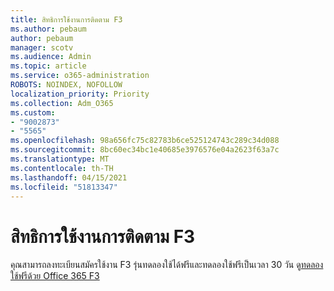 ```yaml
---
title: สิทธิการใช้งานการติดตาม F3
ms.author: pebaum
author: pebaum
manager: scotv
ms.audience: Admin
ms.topic: article
ms.service: o365-administration
ROBOTS: NOINDEX, NOFOLLOW
localization_priority: Priority
ms.collection: Adm_O365
ms.custom:
- "9002873"
- "5565"
ms.openlocfilehash: 98a656fc75c82783b6ce525124743c289c34d088
ms.sourcegitcommit: 8bc60ec34bc1e40685e3976576e04a2623f63a7c
ms.translationtype: MT
ms.contentlocale: th-TH
ms.lasthandoff: 04/15/2021
ms.locfileid: "51813347"
---
```

# <a name="f3-trail-license"></a>สิทธิการใช้งานการติดตาม F3

คุณสามารถลงทะเบียนสมัครใช้งาน F3 รุ่นทดลองใช้ได้ฟรีและทดลองใช้ฟรีเป็นเวลา 30 วัน ดู[ทดลองใช้ฟรีด้วย Office 365 F3](https://go.microsoft.com/fwlink/p/?LinkID=848845&clcid=0x409&culture=en-us&country=US)
